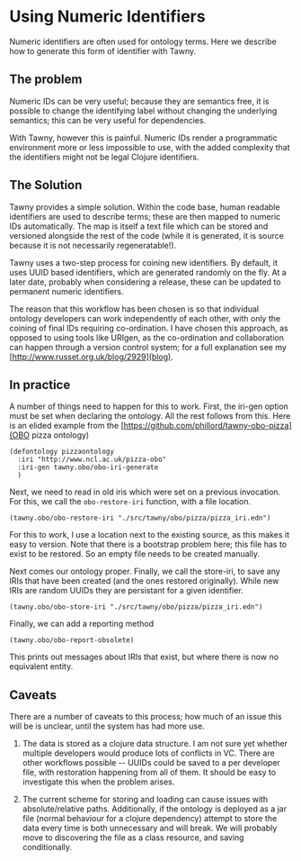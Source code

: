 Using Numeric Identifiers
=========================

Numeric identifiers are often used for ontology terms. Here we describe how to
generate this form of identifier with Tawny.

## The problem

Numeric IDs can be very useful; because they are semantics free, it is
possible to change the identifying label without changing the underlying
semantics; this can be very useful for dependencies.

With Tawny, however this is painful. Numeric IDs render a programmatic
environment more or less impossible to use, with the added complexity that the
identifiers might not be legal Clojure identifiers.

## The Solution

Tawny provides a simple solution. Within the code base, human readable
identifiers are used to describe terms; these are then mapped to numeric IDs
automatically. The map is itself a text file which can be stored and versioned
alongside the rest of the code (while it is generated, it is source because it
is not necessarily regeneratable!).

Tawny uses a two-step process for coining new identifiers. By default, it uses
UUID based identifiers, which are generated randomly on the fly. At a later
date, probably when considering a release, these can be updated to permanent
numeric identifiers.

The reason that this workflow has been chosen is so that individual ontology
developers can work independently of each other, with only the coining of
final IDs requiring co-ordination. I have chosen this approach, as opposed to
using tools like URIgen, as the co-ordination and collaboration can happen
through a version control system; for a full explanation see my
[http://www.russet.org.uk/blog/2929](blog).

## In practice

A number of things need to happen for this to work. First, the iri-gen option
must be set when declaring the ontology. All the rest follows from this. Here
is an elided example from the
[https://github.com/phillord/tawny-obo-pizza](OBO pizza ontology)

    (defontology pizzaontology
      :iri "http://www.ncl.ac.uk/pizza-obo"
      :iri-gen tawny.obo/obo-iri-generate
      )


Next, we need to read in old iris which were set on a previous invocation. For
this, we call the `obo-restore-iri` function, with a file location.

    (tawny.obo/obo-restore-iri "./src/tawny/obo/pizza/pizza_iri.edn")

For this to work, I use a location next to the existing source, as this makes
it easy to version. Note that there is a bootstrap problem here; this file has
to exist to be restored. So an empty file needs to be created manually.

Next comes our ontology proper. Finally, we call the store-iri, to save any
IRIs that have been created (and the ones restored originally). While new IRIs
are random UUIDs they are persistant for a given identifier.

    (tawny.obo/obo-store-iri "./src/tawny/obo/pizza/pizza_iri.edn")

Finally, we can add a reporting method

    (tawny.obo/obo-report-obsolete)

This prints out messages about IRIs that exist, but where there is now no
equivalent entity.


## Caveats

There are a number of caveats to this process; how much of an issue this will
be is unclear, until the system has had more use.

1) The data is stored as a clojure data structure. I am not sure yet whether
multiple developers would produce lots of conflicts in VC. There are other
workflows possible -- UUIDs could be saved to a per developer file, with
restoration happening from all of them. It should be easy to investigate this
when the problem arises.

2) The current scheme for storing and loading can cause issues with
absolute/relative paths. Additionally, if the ontology is deployed as a jar
file (normal behaviour for a clojure dependency) attempt to store the data
every time is both unnecessary and will break. We will probably move to
discovering the file as a class resource, and saving conditionally.
